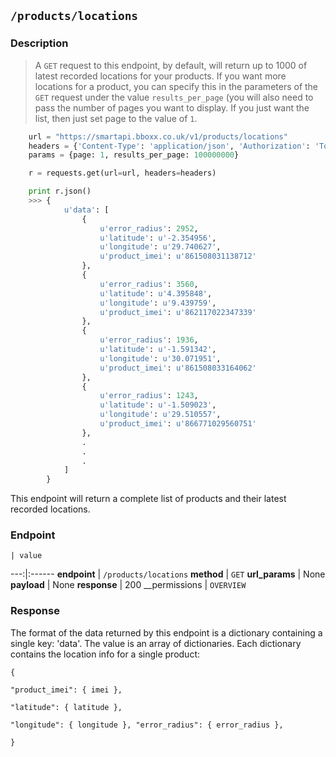 ## `/products/locations`

### Description

> A `GET` request to this endpoint, by default, will return up to 1000 of latest recorded locations for your products.
If you want more locations for a product, you can specify this in the parameters of the `GET` request under the value 
`results_per_page` (you will also need to pass the number of pages you want to display. If you just want the list, then just
set page to the value of `1`.

```python
    url = "https://smartapi.bboxx.co.uk/v1/products/locations"
    headers = {'Content-Type': 'application/json', 'Authorization': 'Token token=' + A_VALID_TOKEN}
    params = {page: 1, results_per_page: 100000000}

    r = requests.get(url=url, headers=headers)

    print r.json()
    >>> {
            u'data': [
                {
                    u'error_radius': 2952,
                    u'latitude': u'-2.354956',
                    u'longitude': u'29.740627',
                    u'product_imei': u'861508031138712'
                },
                {
                    u'error_radius': 3560,
                    u'latitude': u'4.395848',
                    u'longitude': u'9.439759',
                    u'product_imei': u'862117022347339'
                },
                {
                    u'error_radius': 1936,
                    u'latitude': u'-1.591342',
                    u'longitude': u'30.071951',
                    u'product_imei': u'861508033164062'
                },
                {
                    u'error_radius': 1243,
                    u'latitude': u'-1.509023',
                    u'longitude': u'29.510557',
                    u'product_imei': u'866771029560751'
                },
                .
                .
                .
            ]
        }
```

This endpoint will return a complete list of products and their latest recorded locations.


### Endpoint

    | value
---:|:------
__endpoint__ | `/products/locations`
__method__ | `GET`
__url_params__ | None
__payload__ | None
__response__ | 200
__permissions | `OVERVIEW`


### Response

The format of the data returned by this endpoint is a dictionary containing a single key: 'data'. The value is an array of dictionaries. Each dictionary contains the location info for a single product:


<code>{         
          "product_imei": { imei },         
          "latitude": { latitude },         
          "longitude": { longitude },
          "error_radius": { error_radius },    
      }</code>


